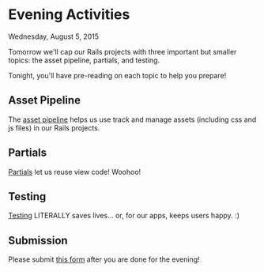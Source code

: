 # Evening Activities

Wednesday, August 5, 2015

Tomorrow we'll cap our Rails projects with three important but smaller topics: the asset pipeline, partials, and testing.  

Tonight, you'll have pre-reading on each topic to help you prepare!

## Asset Pipeline

The [asset pipeline](http://ajbraus.gitbooks.io/wdi-homework/content/asset-pipeline.html) helps us use track and manage assets (including css and js files) in our Rails projects.

## Partials

[Partials](http://ajbraus.gitbooks.io/wdi-homework/content/partials.html) let us reuse view code! Woohoo!  

## Testing

[Testing](https://github.com/ajbraus/wdi-homework/blob/master/rails-testing.md) LITERALLY saves lives... or, for our apps, keeps users happy. :)

## Submission

Please submit [this form](https://docs.google.com/a/generalassemb.ly/forms/d/1zSklHtCYKg_NhkLdjlQaCXFrHJQ4Io266cKUs9_Dg8I/viewform) after you are done for the evening!
